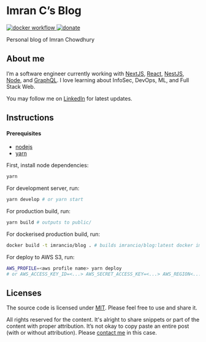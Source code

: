 # Imran C’s Blog

<p>
  <a href="https://github.com/imrancio/blog/actions" target="blank">
	  <img src="https://github.com/imrancio/blog/actions/workflows/docker-publish.yml/badge.svg" alt="docker workflow" />
	</a>
	<a href="https://www.paypal.com/donate/?business=57FBUW2NMP56G&no_recurring=0&currency_code=AUD" target="blank">
	  <img src="https://img.shields.io/badge/Donate-PayPal-green.svg" alt="donate" />
	</a>
</p>

Personal blog of Imran Chowdhury

## About me

I’m a software engineer currently working with [NextJS](https://nextjs.org/), [React](https://reactjs.org/), [NestJS](https://nestjs.com/), [Node](https://nodejs.org/en/), and [GraphQL](https://graphql.org/). I love learning about InfoSec, DevOps, ML, and Full Stack Web.

You may follow me on [LinkedIn](https://www.linkedin.com/in/imran-chowdhury-110865196/) for latest updates.

## Instructions

#### Prerequisites

- [nodejs](https://nodejs.org/en/download/package-manager/)
- [yarn](https://yarnpkg.com/getting-started/install)

First, install node dependencies:

```bash
yarn
```

For development server, run:

```bash
yarn develop # or yarn start
```

For production build, run:

```bash
yarn build # outputs to public/
```

For dockerised production build, run:

```bash
docker build -t imrancio/blog . # builds imrancio/blog:latest docker image
```

For deploy to AWS S3, run:

```bash
AWS_PROFILE=<aws profile name> yarn deploy
# or AWS_ACCESS_KEY_ID=<...> AWS_SECRET_ACCESS_KEY=<...> AWS_REGION<...> yarn deploy
```

## Licenses

The source code is licensed under [MIT](./LICENSE-src). Please feel free to use and share it.

All rights reserved for the content. It's alright to share snippets or part of the content with proper attribution. It’s not okay to copy paste an entire post (with or without attribution). Please [contact me](mailto:imran@imranc.io) in this case.
